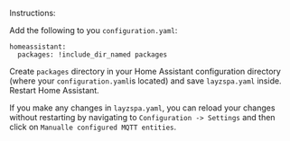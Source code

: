 Instructions:

Add the following to you `configuration.yaml`:
```
homeassistant:
  packages: !include_dir_named packages
```
Create `packages` directory in your Home Assistant configuration directory (where your `configuration.yaml`is located) and save `layzspa.yaml` inside.
Restart Home Assistant.

If you make any changes in `layzspa.yaml`, you can reload your changes without restarting by navigating to `Configuration -> Settings` and then click on `Manualle configured MQTT entities`.
